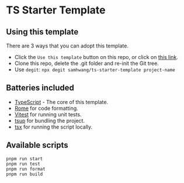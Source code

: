 # TS Starter Template

## Using this template

There are 3 ways that you can adopt this template.

- Click the `Use this template` button on this repo, or click on [this link](https://github.com/samhwang/ts-starter-template/generate).
- Clone this repo, delete the .git folder and re-init the Git tree.
- Use `degit`: `npx degit samhwang/ts-starter-template project-name`

## Batteries included

- [TypeScript](https://www.typescriptlang.org/) - The core of this template.
- [Rome](https://https://rome.tools/) for code formatting.
- [Vitest](https://vitest.dev/) for running unit tests.
- [tsup](https://tsup.egoist.dev/) for bundling the project.
- [tsx](https://github.com/esbuild-kit/tsx) for running the script locally.

## Available scripts

```shell
pnpm run start
pnpm run test
pnpm run format
pnpm run build
```
